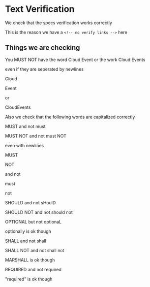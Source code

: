 # Text Verification

We check that the specs verification works correctly

This is the reason we have a `<!-- no verify links -->` here

## Things we are checking

You MUST NOT have the word Cloud Event or the work Cloud Events

even if they are seperated by newlines

Cloud

Event

or

CloudEvents

Also we check that the following words are capitalized correctly

MUST and not must

MUST NOT and not must NOT

even with newlines

MUST

NOT

and not

must

not

SHOULD and not sHoulD

SHOULD NOT and not should not

OPTIONAL but not optionaL

optionally is ok though

SHALL and not shall

SHALL NOT and not shall not

MARSHALL is ok though

REQUIRED and not required

"required" is ok though
